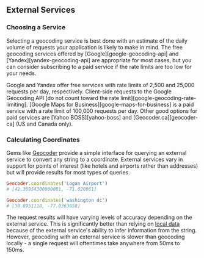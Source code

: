 ## External Services

### Choosing a Service

Selecting a geocoding service is best done with an estimate of the daily
volume of requests your application is likely to make in mind. The free
geocoding services offered by [Google][google-geocoding-api] and
[Yandex][yandex-geocoding-api] are appropriate for most cases, but you can
consider subscribing to a paid service if the rate limits are too low for your
needs.

Google and Yandex offer free services with rate limits of 2,500 and 25,000
requests per day, respectively. Client-side requests to the Google Geocoding
API [do not count toward the rate limit][google-geocoding-rate-limiting].
[Google Maps for Business][google-maps-for-business] is a paid service with a
rate limit of 100,000 requests per day. Other good options for paid services
are [Yahoo BOSS][yahoo-boss] and [Geocoder.ca][geocoder-ca] (US and Canada
only).

### Calculating Coordinates

Gems like [Geocoder](#geocoder) provide a simple interface for querying an
external service to convert any string to a coordinate. External services vary
in support for points of interest (like hotels and airports rather than addresses)
but will provide results for most types of queries.


```ruby
Geocoder.coordinates('Logan Airport')
# [42.36954300000001, -71.020061]

Geocoder.coordinates('washington dc')
# [38.8951118, -77.0363658]
```

The request results will have varying levels of accuracy depending on the
external service. This is significantly better than relying on [local
data](#local-data) because of the external service's ability to infer information
from the string. However, geocoding with an external service is slower than
geocoding locally - a single request will oftentimes take anywhere from 50ms
to 150ms.
